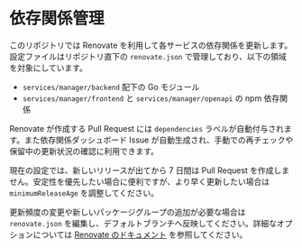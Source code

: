 # 依存関係管理

このリポジトリでは Renovate を利用して各サービスの依存関係を更新します。設定ファイルはリポジトリ直下の `renovate.json` で管理しており、以下の領域を対象にしています。

- `services/manager/backend` 配下の Go モジュール
- `services/manager/frontend` と `services/manager/openapi` の npm 依存関係

Renovate が作成する Pull Request には `dependencies` ラベルが自動付与されます。また依存関係ダッシュボード Issue が自動生成され、手動での再チェックや保留中の更新状況の確認に利用できます。

現在の設定では、新しいリリースが出てから 7 日間は Pull Request を作成しません。安定性を優先したい場合に便利ですが、より早く更新したい場合は `minimumReleaseAge` を調整してください。

更新頻度の変更や新しいパッケージグループの追加が必要な場合は `renovate.json` を編集し、デフォルトブランチへ反映してください。詳細なオプションについては [Renovate のドキュメント](https://docs.renovatebot.com/) を参照してください。
